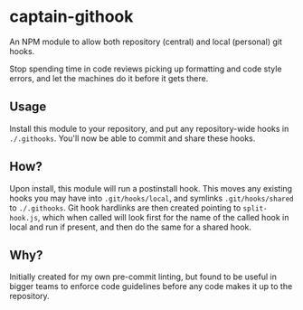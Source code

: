 # captain-githook
An NPM module to allow both repository (central) and local (personal) git hooks.

Stop spending time in code reviews picking up formatting and code style errors,
and let the machines do it before it gets there.


## Usage
Install this module to your repository, and put any repository-wide hooks in
`./.githooks`. You'll now be able to commit and share these hooks.

## How?
Upon install, this module will run a postinstall hook. This moves any existing
hooks you may have into `.git/hooks/local`, and symlinks `.git/hooks/shared` to
`./.githooks`. Git hook hardlinks are then created pointing to `split-hook.js`,
which when called will look first for the name of the called hook in local and
run if present, and then do the same for a shared hook.

## Why?
Initially created for my own pre-commit linting, but found to be useful in
bigger teams to enforce code guidelines before any code makes it up to the
repository.
